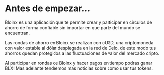 # Antes de empezar...



Bloinx es una aplicación que te permite crear y participar en circulos de ahorro de forma confiable sin importar en que parte del mundo se encuentran.

Las rondas de ahorro en Bloinx se realizan con cUSD, una criptomoneda con valor estable al dólar desplegada en la red de Celo, de este modo tus ahorros quedan protegidos a las fluctuaciones de valor del mercado cripto.&#x20;

Al participar en rondas de Bloinx y hacer pagos en tiempo podras ganar BLX! Mas adelante tendremos mas noticias sobre como usar tus tokens.





